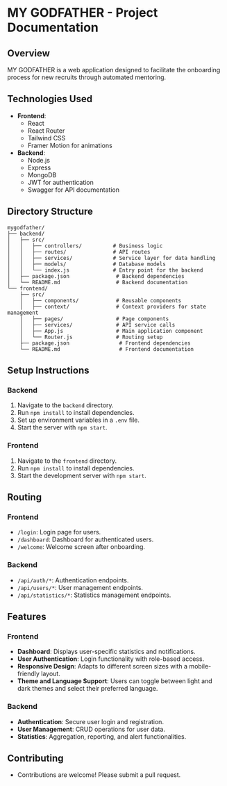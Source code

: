 # MY GODFATHER - Project Documentation

## Overview
MY GODFATHER is a web application designed to facilitate the onboarding process for new recruits through automated mentoring.

## Technologies Used
- **Frontend**: 
  - React
  - React Router
  - Tailwind CSS
  - Framer Motion for animations
- **Backend**: 
  - Node.js
  - Express
  - MongoDB
  - JWT for authentication
  - Swagger for API documentation

## Directory Structure
```
mygodfather/
├── backend/
│   ├── src/
│   │   ├── controllers/          # Business logic
│   │   ├── routes/               # API routes
│   │   ├── services/             # Service layer for data handling
│   │   ├── models/               # Database models
│   │   └── index.js              # Entry point for the backend
│   ├── package.json               # Backend dependencies
│   └── README.md                  # Backend documentation
└── frontend/
    ├── src/
    │   ├── components/            # Reusable components
    │   ├── context/               # Context providers for state management
    │   ├── pages/                 # Page components
    │   ├── services/              # API service calls
    │   ├── App.js                 # Main application component
    │   └── Router.js              # Routing setup
    ├── package.json                # Frontend dependencies
    └── README.md                   # Frontend documentation
```

## Setup Instructions
### Backend
1. Navigate to the `backend` directory.
2. Run `npm install` to install dependencies.
3. Set up environment variables in a `.env` file.
4. Start the server with `npm start`.

### Frontend
1. Navigate to the `frontend` directory.
2. Run `npm install` to install dependencies.
3. Start the development server with `npm start`.

## Routing
### Frontend
- `/login`: Login page for users.
- `/dashboard`: Dashboard for authenticated users.
- `/welcome`: Welcome screen after onboarding.

### Backend
- `/api/auth/*`: Authentication endpoints.
- `/api/users/*`: User management endpoints.
- `/api/statistics/*`: Statistics management endpoints.

## Features
### Frontend
- **Dashboard**: Displays user-specific statistics and notifications.
- **User Authentication**: Login functionality with role-based access.
- **Responsive Design**: Adapts to different screen sizes with a mobile-friendly layout.
- **Theme and Language Support**: Users can toggle between light and dark themes and select their preferred language.

### Backend
- **Authentication**: Secure user login and registration.
- **User Management**: CRUD operations for user data.
- **Statistics**: Aggregation, reporting, and alert functionalities.

## Contributing
- Contributions are welcome! Please submit a pull request.


